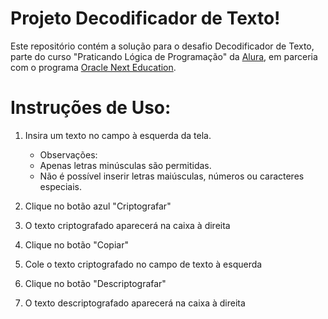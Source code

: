# Projeto Decodificador de Texto!

Este repositório contém a solução para o desafio Decodificador de Texto, parte do curso "Praticando Lógica de Programação" da <a href="https://www.alura.com.br/" target="_blank">Alura</a>, em parceria com o programa <a href="https://www.oracle.com/br/education/oracle-next-education/" target="_blank" >Oracle Next Education</a>.

# Instruções de Uso:

1. Insira um texto no campo à esquerda da tela.
     - Observações:
     - Apenas letras minúsculas são permitidas.
     - Não é possível inserir letras maiúsculas, números ou caracteres especiais.
    
  
2. Clique no botão azul "Criptografar"

3. O texto criptografado aparecerá na caixa à direita

4. Clique no botão "Copiar"

5. Cole o texto criptografado no campo de texto à esquerda

6. Clique no botão "Descriptografar"

7. O texto descriptografado aparecerá na caixa à direita



